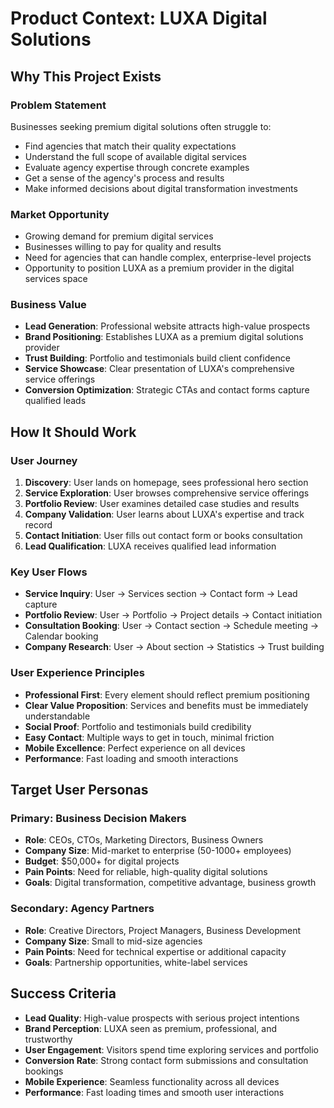 # Product Context: LUXA Digital Solutions

## Why This Project Exists

### Problem Statement
Businesses seeking premium digital solutions often struggle to:
- Find agencies that match their quality expectations
- Understand the full scope of available digital services
- Evaluate agency expertise through concrete examples
- Get a sense of the agency's process and results
- Make informed decisions about digital transformation investments

### Market Opportunity
- Growing demand for premium digital services
- Businesses willing to pay for quality and results
- Need for agencies that can handle complex, enterprise-level projects
- Opportunity to position LUXA as a premium provider in the digital services space

### Business Value
- **Lead Generation**: Professional website attracts high-value prospects
- **Brand Positioning**: Establishes LUXA as a premium digital solutions provider
- **Trust Building**: Portfolio and testimonials build client confidence
- **Service Showcase**: Clear presentation of LUXA's comprehensive service offerings
- **Conversion Optimization**: Strategic CTAs and contact forms capture qualified leads

## How It Should Work

### User Journey
1. **Discovery**: User lands on homepage, sees professional hero section
2. **Service Exploration**: User browses comprehensive service offerings
3. **Portfolio Review**: User examines detailed case studies and results
4. **Company Validation**: User learns about LUXA's expertise and track record
5. **Contact Initiation**: User fills out contact form or books consultation
6. **Lead Qualification**: LUXA receives qualified lead information

### Key User Flows
- **Service Inquiry**: User → Services section → Contact form → Lead capture
- **Portfolio Review**: User → Portfolio → Project details → Contact initiation
- **Consultation Booking**: User → Contact section → Schedule meeting → Calendar booking
- **Company Research**: User → About section → Statistics → Trust building

### User Experience Principles
- **Professional First**: Every element should reflect premium positioning
- **Clear Value Proposition**: Services and benefits must be immediately understandable
- **Social Proof**: Portfolio and testimonials build credibility
- **Easy Contact**: Multiple ways to get in touch, minimal friction
- **Mobile Excellence**: Perfect experience on all devices
- **Performance**: Fast loading and smooth interactions

## Target User Personas

### Primary: Business Decision Makers
- **Role**: CEOs, CTOs, Marketing Directors, Business Owners
- **Company Size**: Mid-market to enterprise (50-1000+ employees)
- **Budget**: $50,000+ for digital projects
- **Pain Points**: Need for reliable, high-quality digital solutions
- **Goals**: Digital transformation, competitive advantage, business growth

### Secondary: Agency Partners
- **Role**: Creative Directors, Project Managers, Business Development
- **Company Size**: Small to mid-size agencies
- **Pain Points**: Need for technical expertise or additional capacity
- **Goals**: Partnership opportunities, white-label services

## Success Criteria
- **Lead Quality**: High-value prospects with serious project intentions
- **Brand Perception**: LUXA seen as premium, professional, and trustworthy
- **User Engagement**: Visitors spend time exploring services and portfolio
- **Conversion Rate**: Strong contact form submissions and consultation bookings
- **Mobile Experience**: Seamless functionality across all devices
- **Performance**: Fast loading times and smooth user interactions
